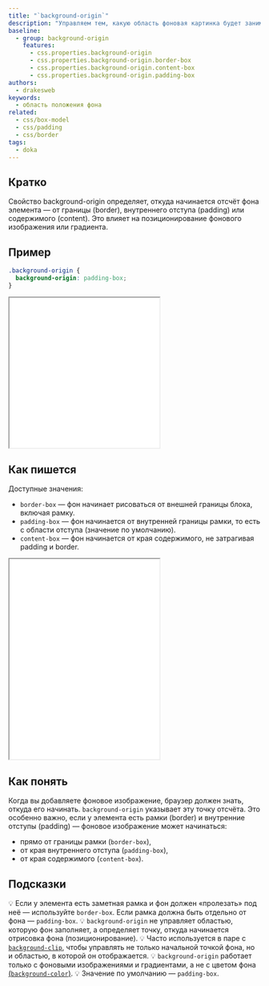 ```yaml
---
title: "`background-origin`"
description: "Управляем тем, какую область фоновая картинка будет занимать внутри элемента."
baseline:
  - group: background-origin
    features:
      - css.properties.background-origin
      - css.properties.background-origin.border-box
      - css.properties.background-origin.content-box
      - css.properties.background-origin.padding-box
authors:
  - drakesweb
keywords:
  - область положения фона
related:
  - css/box-model
  - css/padding
  - css/border
tags:
  - doka
---
```


## Кратко

Свойство background-origin определяет, откуда начинается отсчёт фона элемента — от границы (border), внутреннего отступа (padding) или содержимого (content). Это влияет на позиционирование фонового изображения или градиента.

## Пример

```css
.background-origin {
  background-origin: padding-box;
}
```

<iframe title="Пример background-origin" src="demos/basic/" height="300"></iframe>

## Как пишется

Доступные значения:

- `border-box` — фон начинает рисоваться от внешней границы блока, включая рамку.
- `padding-box` — фон начинается от внутренней границы рамки, то есть с области отступа (значение по умолчанию).
- `content-box` — фон начинается от края содержимого, не затрагивая padding и border.

<iframe title="Интерактивная демка background-origin" src="demos/practis/" height="400"></iframe>

## Как понять

Когда вы добавляете фоновое изображение, браузер должен знать, откуда его начинать. `background-origin` указывает эту точку отсчёта.
Это особенно важно, если у элемента есть рамки (border) и внутренние отступы (padding) — фоновое изображение может начинаться:

- прямо от границы рамки (`border-box`),
- от края внутреннего отступа (`padding-box`),
- от края содержимого (`content-box`).

## Подсказки

💡 Если у элемента есть заметная рамка и фон должен «пролезать» под неё — используйте `border-box`. Если рамка должна быть отдельно от фона — `padding-box`.
💡 `background-origin` не управляет областью, которую фон заполняет, а определяет точку, откуда начинается отрисовка фона (позиционирование).
💡 Часто используется в паре с [`background-clip`](/css/background-clip/), чтобы управлять не только начальной точкой фона, но и областью, в которой он отображается.
💡 `background-origin` работает только с фоновыми изображениями и градиентами, а не с цветом фона [(`background-color`)](/css/background-color/).
💡 Значение по умолчанию — `padding-box`.
